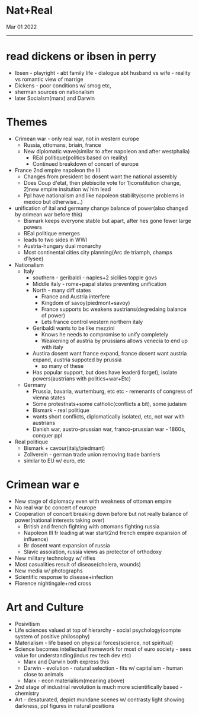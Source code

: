 # Nat+Real
Mar 01 2022
***
# read dickens or ibsen in perry 
 - Ibsen - playright - abt family life - dialogue abt husband vs wife - reality vs romantic view of marrige
 - Dickens - poor conditions w/ smog etc, 
 - sherman sources on nationalism
 - later Socialsm(marx) and Darwin



# Themes
 - Crimean war - only real war, not in western europe 
   - Russia, ottomans, briain, france 
   - New diplomatic wave(similar to after napoleon and after westphalia)
     - REal politique(politics based on reality)
     - Continued breakdown of concert of europe 
 - France 2nd empire napoleon the III
   - Changes from president bc dosent want the national assembly
   - Does Coup d'etat, then plebiscite vote for 1)constitution change, 2)new empire insitution w/ him lead 
   - Ppl have nationalism and like napoleon stability(some problems in mexico but otherwise...)
 - unification of ital and germany change balance of power(also changed by crimean war before this)
   - Bismark keeps everyone stable but apart, after hes gone fewer large powers 
   - REal politique emerges
   - leads to two sides in WWI 
   - Austria-hungary dual monarchy 
   - Most continental cities city planning(Arc de triamph, champs d'lysee)
 - Nationalism 
   - Italy
     - southern - geribaldi - naples+2 sicilies topple govs 
     - Middle italy - rome+papal states preventing unification 
     - North - many diff states 
       - France and Austria interfere 
       - Kingdom of savoy(piedmont+savoy)
       - France supports bc weakens austrians(degredaing balance of power)
       - Lets france control western northern italy
     - Geribaldi wants to be like mezzini 
       - Knows he needs to compromise to unify completely 
       - Weakening of austria by prussians allows venecia to end up with italy 
     - Austira dosent want france expand, france dosent want austria expand, austria suppoted by prussia
       - so many of these
     - Has popular support, but does have leader(i forget), isolate powers(austrians with politics+war+Etc)
   - Germany 
     - Prussia, bavaria, wurtemburg, etc etc - remenants of congress of vienna states 
     - Some protestnats+some catholic(conflicts a bit), some judaism
     - Bismark - real politique
     - wants short conflicts, diplomatically isolated, etc, not war with austrians 
     - Danish war, austro-prussian war, franco-prussian war - 1860s, conquer ppl 
 - Real politique 
   - Bismark + cavour(italy/piedmant)
   - Zollverein - german trade union removing trade barriers 
   - similar to EU w/ euro, etc 
# Crimean war e
 - New stage of diplomacy even with weakness of ottoman empire 
 - No real war bc concert of europe 
 - Cooperation of concert breaking down before but not really balance of power(national interests taking over)
   - British and french fighting with ottomans fighting russia 
   - Napoleon III fr leading at war start(2nd french empire expansion of influence)
   - Br dosent want expansion of russia
   - Slavic assoiation, russia views as protector of orthodoxy 
 - New military technology w/ rifles 
 - Most casualities result of disease(cholera, wounds)
 - New media w/ photographs
 - Scientific response to disease+infection 
 - Florence nightingale+red cross 

# Art and Culture
 - Posivitism
 - Life sciences valued at top of hierarchy - social psychology(compte system of positive philosophy) 
 - Materialism - life based on physical forces(science, not spiritual)
 - Science becomes intellectual framework for most of euro society - sees value for understanding(indus rev tech dev etc)
   - Marx and Darwin both express this 
   - Darwin - evolution - natural selection - fits w/ capitalism - human close to animals
   - Marx - econ materialism(meaning above)
 - 2nd stage of industrial revolution is much more scientifically based - chemistry
 - Art - desaturated, depict mundane scenes w/ contrasty light showing darkness, ppl figures in natural positions